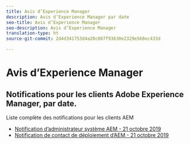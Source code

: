 ```yaml
---
title: Avis d’Experience Manager
description: Avis d’Experience Manager par date
seo-title: Avis d’Experience Manager
seo-description: Avis d’Experience Manager
translation-type: ht
source-git-commit: 2d4d341753d4a20c087f93630e2329e568ec433d

---
```



# Avis d’Experience Manager

## Notifications pour les clients Adobe Experience Manager, par date.

Liste complète des notifications pour les clients AEM

* [Notification d’administrateur système AEM - 21 octobre 2019](aem-admin.md)
* [Notification de contact de déploiement d’AEM - 21 octobre 2019](aem-deploy.md)
